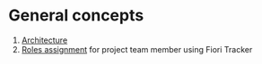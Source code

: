# General concepts

1. [Architecture](/general//architecture.md)
2. [Roles assignment](/general/role-assignment.md) for project team member using Fiori Tracker
